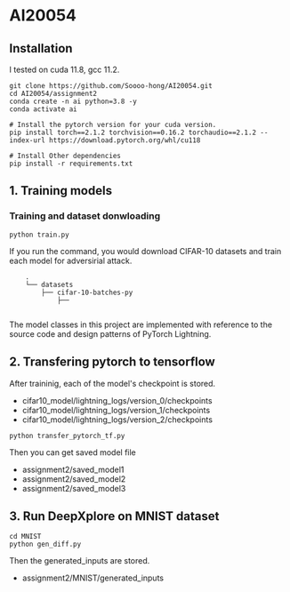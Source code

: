 # AI20054

## Installation 
I tested on cuda 11.8, gcc 11.2.
```
git clone https://github.com/Soooo-hong/AI20054.git
cd AI20054/assignment2
conda create -n ai python=3.8 -y
conda activate ai

# Install the pytorch version for your cuda version.
pip install torch==2.1.2 torchvision==0.16.2 torchaudio==2.1.2 --index-url https://download.pytorch.org/whl/cu118

# Install Other dependencies
pip install -r requirements.txt
```

## 1. Training models
### Training and dataset donwloading
```
python train.py
```
If you run the command, you would download CIFAR-10 datasets and train each model for adversirial attack. 
```
    .
    └── datasets                    
        ├── cifar-10-batches-py 
            ├──  
        
```
The model classes in this project are implemented with reference to the source code and design patterns of PyTorch Lightning. 


## 2. Transfering pytorch to tensorflow
After traininig, each of the model's checkpoint is stored.
* cifar10_model/lightning_logs/version_0/checkpoints
* cifar10_model/lightning_logs/version_1/checkpoints
* cifar10_model/lightning_logs/version_2/checkpoints
```
python transfer_pytorch_tf.py
```
Then you can get saved model file 
* assignment2/saved_model1
* assignment2/saved_model2
* assignment2/saved_model3

## 3. Run DeepXplore on MNIST dataset
```
cd MNIST
python gen_diff.py
```
Then the generated_inputs are stored.
* assignment2/MNIST/generated_inputs
